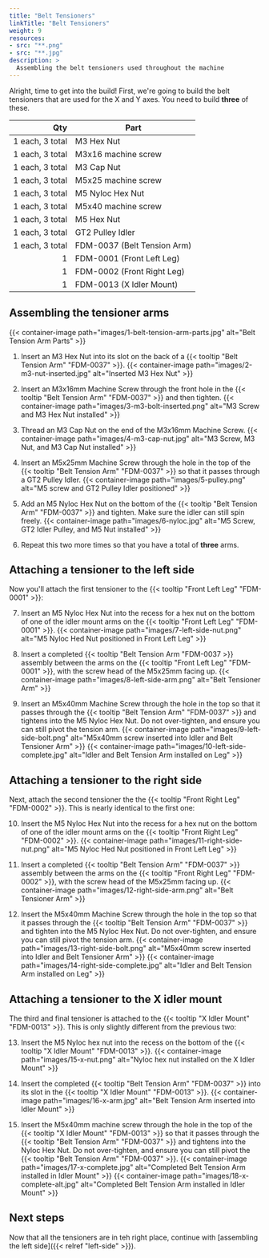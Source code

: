 ```yaml
---
title: "Belt Tensioners"
linkTitle: "Belt Tensioners"
weight: 9
resources:
- src: "**.png"
- src: "**.jpg"
description: >
  Assembling the belt tensioners used throughout the machine
---
```


Alright, time to get into the build! First, we're going to build the belt tensioners that are used for the X and Y axes. You need to build **three** of these.

| Qty              | Part                          |
|-----------------:|-------------------------------|
| 1 each, 3 total  | M3 Hex Nut                    |
| 1 each, 3 total  | M3x16 machine screw           |
| 1 each, 3 total  | M3 Cap Nut                    |
| 1 each, 3 total  | M5x25 machine screw           |
| 1 each, 3 total  | M5 Nyloc Hex Nut              |
| 1 each, 3 total  | M5x40 machine screw           |
| 1 each, 3 total  | M5 Hex Nut                    |
| 1 each, 3 total  | GT2 Pulley Idler              |
| 1 each, 3 total  | FDM-0037 (Belt Tension Arm)   |
| 1                | FDM-0001 (Front Left Leg)     |
| 1                | FDM-0002 (Front Right Leg)    |
| 1                | FDM-0013 (X Idler Mount)      |

## Assembling the tensioner arms

{{< container-image path="images/1-belt-tension-arm-parts.jpg" alt="Belt Tension Arm Parts" >}}

1. Insert an M3 Hex Nut into its slot on the back of a {{< tooltip "Belt Tension Arm" "FDM-0037" >}}.
  {{< container-image path="images/2-m3-nut-inserted.jpg" alt="Inserted M3 Hex Nut" >}}

2. Insert an M3x16mm Machine Screw through the front hole in the {{< tooltip "Belt Tension Arm" "FDM-0037" >}} and then tighten.
  {{< container-image path="images/3-m3-bolt-inserted.png" alt="M3 Screw and M3 Hex Nut installed" >}}

3. Thread an M3 Cap Nut on the end of the M3x16mm Machine Screw.
  {{< container-image path="images/4-m3-cap-nut.jpg" alt="M3 Screw, M3 Nut, and M3 Cap Nut installed" >}}

4. Insert an M5x25mm Machine Screw through the hole in the top of the {{< tooltip "Belt Tension Arm" "FDM-0037" >}} so that it passes through a GT2 Pulley Idler.
  {{< container-image path="images/5-pulley.png" alt="M5 screw and GT2 Pulley Idler positioned" >}}

5. Add an M5 Nyloc Hex Nut on the bottom of the {{< tooltip "Belt Tension Arm" "FDM-0037" >}} and tighten. Make sure the idler can still spin freely.
  {{< container-image path="images/6-nyloc.jpg" alt="M5 Screw, GT2 Idler Pulley, and M5 Nut installed" >}}

6. Repeat this two more times so that you have a total of **three** arms.

## Attaching a tensioner to the left side

Now you'll attach the first tensioner to the {{< tooltip "Front Left Leg" "FDM-0001" >}}:

7. Insert an M5 Nyloc Hex Nut into the recess for a hex nut on the bottom of one of the idler mount arms on the {{< tooltip "Front Left Leg" "FDM-0001" >}}.
  {{< container-image path="images/7-left-side-nut.png" alt="M5 Nyloc Hed Nut positioned in Front Left Leg" >}}

8. Insert a completed {{< tooltip "Belt Tension Arm "FDM-0037 >}} assembly between the arms on the {{< tooltip "Front Left Leg" "FDM-0001" >}}, with the screw head of the M5x25mm facing up.
  {{< container-image path="images/8-left-side-arm.png" alt="Belt Tensioner Arm" >}}

9. Insert an M5x40mm Machine Screw through the hole in the top so that it passes through the {{< tooltip "Belt Tension Arm" "FDM-0037" >}} and tightens into the M5 Nyloc Hex Nut. Do not over-tighten, and ensure you can still pivot the tension arm.
  {{< container-image path="images/9-left-side-bolt.png" alt="M5x40mm screw inserted into Idler and Belt Tensioner Arm" >}}
  {{< container-image path="images/10-left-side-complete.jpg" alt="Idler and Belt Tension Arm installed on Leg" >}}

## Attaching a tensioner to the right side

Next, attach the second tensioner the the {{< tooltip "Front Right Leg" "FDM-0002" >}}. This is nearly identical to the first one:

10. Insert the M5 Nyloc Hex Nut into the recess for a hex nut on the bottom of one of the idler mount arms on the {{< tooltip "Front Right Leg" "FDM-0002" >}}.
    {{< container-image path="images/11-right-side-nut.png" alt="M5 Nyloc Hed Nut positioned in Front Left Leg" >}}

11. Insert a completed {{< tooltip "Belt Tension Arm" "FDM-0037" >}} assembly between the arms on the {{< tooltip "Front Right Leg" "FDM-0002" >}}, with the screw head of the M5x25mm facing up.
  {{< container-image path="images/12-right-side-arm.png" alt="Belt Tensioner Arm" >}}

12. Insert the M5x40mm Machine Screw through the hole in the top so that it passes through the {{< tooltip "Belt Tension Arm" "FDM-0037" >}} and tighten into the M5 Nyloc Hex Nut. Do not over-tighten, and ensure you can still pivot the tension arm.
  {{< container-image path="images/13-right-side-bolt.png" alt="M5x40mm screw inserted into Idler and Belt Tensioner Arm" >}}
  {{< container-image path="images/14-right-side-complete.jpg" alt="Idler and Belt Tension Arm installed on Leg" >}}

## Attaching a tensioner to the X idler mount

The third and final tensioner is attached to the {{< tooltip "X Idler Mount" "FDM-0013" >}}. This is only slightly different from the previous two:

13. Insert the M5 Nyloc hex nut into the recess on the bottom of the {{< tooltip "X Idler Mount" "FDM-0013" >}}.
  {{< container-image path="images/15-x-nut.png" alt="Nyloc hex nut installed on the X Idler Mount" >}}

14. Insert the completed {{< tooltip "Belt Tension Arm" "FDM-0037" >}} into its slot in the {{< tooltip "X Idler Mount" "FDM-0013" >}}.
  {{< container-image path="images/16-x-arm.jpg" alt="Belt Tension Arm inserted into Idler Mount" >}}

15. Insert the M5x40mm machine screw through the hole in the top of the {{< tooltip "X Idler Mount" "FDM-0013" >}} so that it passes through the {{< tooltip "Belt Tension Arm" "FDM-0037" >}} and tightens into the Nyloc Hex Nut.  Do not over-tighten, and ensure you can still pivot the {{< tooltip "Belt Tension Arm" "FDM-0037" >}}.
  {{< container-image path="images/17-x-complete.jpg" alt="Completed Belt Tension Arm installed in Idler Mount" >}}
  {{< container-image path="images/18-x-complete-alt.jpg" alt="Completed Belt Tension Arm installed in Idler Mount" >}}

## Next steps

Now that all the tensioners are in teh right place, continue with [assembling the left side]({{< relref "left-side" >}}).

